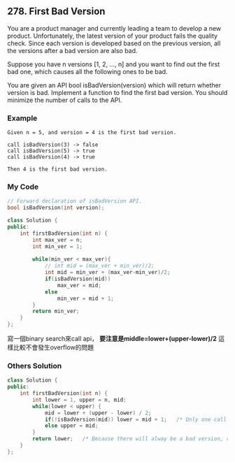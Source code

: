 ## 278. First Bad Version

You are a product manager and currently leading a team to develop a new product. Unfortunately, the latest version of your product fails the quality check. Since each version is developed based on the previous version, all the versions after a bad version are also bad.

Suppose you have n versions [1, 2, ..., n] and you want to find out the first bad one, which causes all the following ones to be bad.

You are given an API bool isBadVersion(version) which will return whether version is bad. Implement a function to find the first bad version. You should minimize the number of calls to the API.

### Example
```
Given n = 5, and version = 4 is the first bad version.

call isBadVersion(3) -> false
call isBadVersion(5) -> true
call isBadVersion(4) -> true

Then 4 is the first bad version. 
```

### My Code
```c++
// Forward declaration of isBadVersion API.
bool isBadVersion(int version);

class Solution {
public:
    int firstBadVersion(int n) {
        int max_ver = n;
        int min_ver = 1;
        
        while(min_ver < max_ver){
            // int mid = (max_ver + min_ver)/2;
            int mid = min_ver + (max_ver-min_ver)/2;
            if(isBadVersion(mid))
                max_ver = mid;
            else
                min_ver = mid + 1;
        }
        return min_ver;
    }
};
```
寫一個binary search來call api，
**要注意是middle=lower+(upper-lower)/2** 這樣比較不會發生overflow的問題


### Others Solution
```c++
class Solution {
public:
    int firstBadVersion(int n) {
        int lower = 1, upper = n, mid;
        while(lower < upper) {
            mid = lower + (upper - lower) / 2;
            if(!isBadVersion(mid)) lower = mid + 1;   /* Only one call to API */
            else upper = mid;
        }
        return lower;   /* Because there will alway be a bad version, return lower here */
    }
};
```



